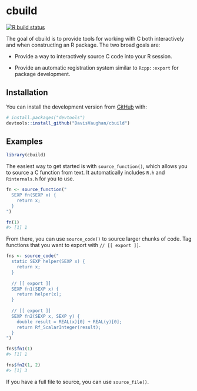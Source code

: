 
<!-- README.md is generated from README.Rmd. Please edit that file -->

# cbuild

<!-- badges: start -->

[![R build
status](https://github.com/DavisVaughan/cbuild/workflows/R-CMD-check/badge.svg)](https://github.com/DavisVaughan/cbuild)
<!-- badges: end -->

The goal of cbuild is to provide tools for working with C both
interactively and when constructing an R package. The two broad goals
are:

  - Provide a way to interactively source C code into your R session.

  - Provide an automatic registration system similar to `Rcpp::export`
    for package development.

## Installation

You can install the development version from
[GitHub](https://github.com/) with:

``` r
# install.packages("devtools")
devtools::install_github("DavisVaughan/cbuild")
```

## Examples

``` r
library(cbuild)
```

The easiest way to get started is with `source_function()`, which allows
you to source a C function from text. It automatically includes `R.h`
and `Rinternals.h` for you to use.

``` r
fn <- source_function("
  SEXP fn(SEXP x) {
    return x;
  }
")

fn(1)
#> [1] 1
```

From there, you can use `source_code()` to source larger chunks of code.
Tag functions that you want to export with `// [[ export ]]`.

``` r
fns <- source_code("
  static SEXP helper(SEXP x) {
    return x;
  }
  
  // [[ export ]]
  SEXP fn1(SEXP x) {
    return helper(x);
  }
  
  // [[ export ]]
  SEXP fn2(SEXP x, SEXP y) {
    double result = REAL(x)[0] + REAL(y)[0];
    return Rf_ScalarInteger(result);
  }
")

fns$fn1(1)
#> [1] 1

fns$fn2(1, 2)
#> [1] 3
```

If you have a full file to source, you can use `source_file()`.
